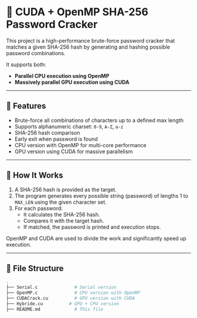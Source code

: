 # 🔐 CUDA + OpenMP SHA-256 Password Cracker

This project is a high-performance brute-force password cracker that matches a given SHA-256 hash by generating and hashing possible password combinations.

It supports both:
- **Parallel CPU execution using OpenMP**
- **Massively parallel GPU execution using CUDA**

---

## 🚀 Features

- Brute-force all combinations of characters up to a defined max length
- Supports alphanumeric charset: `0-9`, `A-Z`, `a-z`
- SHA-256 hash comparison
- Early exit when password is found
- CPU version with OpenMP for multi-core performance
- GPU version using CUDA for massive parallelism

---

## 🧠 How It Works

1. A SHA-256 hash is provided as the target.
2. The program generates every possible string (password) of lengths 1 to `MAX_LEN` using the given character set.
3. For each password:
   - It calculates the SHA-256 hash.
   - Compares it with the target hash.
   - If matched, the password is printed and execution stops.

OpenMP and CUDA are used to divide the work and significantly speed up execution.

---

## 📁 File Structure

```bash
.
├── Serial.c              # Serial version 
├── OpenMP.c              # CPU version with OpenMP
├── CUDACrack.cu          # GPU version with CUDA
├── Hybride.cu          # GPU + CPU version 
├── README.md             # This file
